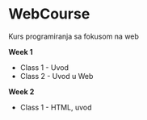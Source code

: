 # WebCourse
Kurs programiranja sa fokusom na web

**Week 1** <br/>
- Class 1 - Uvod <br/>
- Class 2 - Uvod u Web <br/>

**Week 2** <br/>
- Class 1 - HTML, uvod <br/>